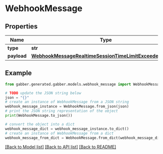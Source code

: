 # WebhookMessage


## Properties

Name | Type | Description | Notes
------------ | ------------- | ------------- | -------------
**type** | **str** |  | 
**payload** | [**WebhookMessageRealtimeSessionTimeLimitExceededPayload**](WebhookMessageRealtimeSessionTimeLimitExceededPayload.md) |  | 

## Example

```python
from gabber.generated.gabber.models.webhook_message import WebhookMessage

# TODO update the JSON string below
json = "{}"
# create an instance of WebhookMessage from a JSON string
webhook_message_instance = WebhookMessage.from_json(json)
# print the JSON string representation of the object
print(WebhookMessage.to_json())

# convert the object into a dict
webhook_message_dict = webhook_message_instance.to_dict()
# create an instance of WebhookMessage from a dict
webhook_message_from_dict = WebhookMessage.from_dict(webhook_message_dict)
```
[[Back to Model list]](../README.md#documentation-for-models) [[Back to API list]](../README.md#documentation-for-api-endpoints) [[Back to README]](../README.md)


